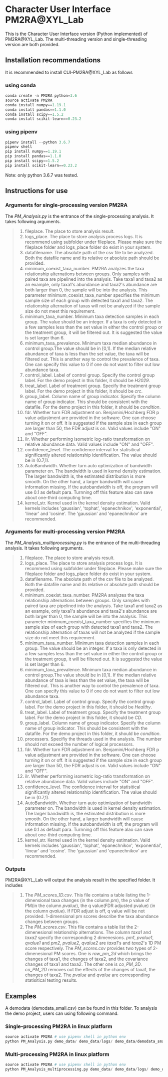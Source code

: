 # Character User Interface PM2RA@XYL_Lab

This is the Character User Interface version (Python implemented) of PM2RA@XYL_Lab.
The multi-threading version and single-threading version are both provided.

## Installation recommendations
It is recommended to install CUI-PM2RA@XYL_Lab as follows
### using conda
```python
conda create -n PM2RA python=3.6
source activate PM2RA
conda install numpy==1.19.1
conda install pandas==1.1.0
conda install scipy==1.5.2
conda install scikit-learn==0.23.2
```
### using pipenv
```python
pipenv install --python 3.6.7
pipenv shell
pip install numpy==1.19.1
pip install pandas==1.1.0
pip install scipy==1.5.2
pip install scikit-learn==0.23.2
```
Note: only python 3.6.7 was tested.


## Instructions for use
### Arguments for single-processing version PM2RA
The *PM_Analysis.py* is the entrance of the single-processing analysis. It takes following arguments.
> 1. fileplace. The place to store analysis result.
> 2. logs_place. The place to store analysis process logs. It is recommend using subfolder under fileplace. Please make sure the fileplace folder and logs_place folder do exist in your system. 
> 3. datafilename. The absolute path of the csv file to be analyzed. Both the datafile name and its relative or absolute path should be provided.
> 4. minimum_coexist_taxa_number. PM2RA analyzes the taxa relationship alternations between groups. Only samples with paired taxa are pipelined into the analysis. Take taxa1 and taxa2 as an example, only taxa1's abundance and taxa2's abundance are both larger than 0, the sample will be into the analysis. This parameter minimum_coexist_taxa_number specifies the minimum sample size of each group with detected taxa1 and taxa2. The relationship alternation of taxas will not be analyzed if the sample size do not meet this requirement.
> 5. minimum_taxa_number. Minimum taxa detection samples in each group. The value should be an integer. If a taxa is only detected in a few samples less than the set value in either the control group or the treatment group, it will be filtered out. It is suggested the value is set larger than 6. 
> 6. minimum_taxa_prevalence. Minimum taxa median abundance in control group.The value should be in [0,1). If the median relative abundance of taxa is less than the set value, the taxa will be filtered out. This is another way to control the prevalence of taxa. One can specify this value to 0 if one do not want to filter out low abundance taxa.
> 7. control_label. Label of control group. Specify the control group label. For the demo project in this folder, it should be *H2029*.
> 8. treat_label. Label of treatment group. Specify the treatment group label. For the demo project in this folder, it should be *crc*.
> 9. group_label. Column name of group indicator. Specify the column name of group indicator. This should be consistent with the datafile. For the demo project in this folder, it should be *condition*.
> 10. fdr. Whether turn FDR adjustment on. Benjamini/Hochberg FDR p value adjustment are provided in the software. One can choose turning it on or off. It is suggested if the sample size in each group are larger than 50, the FDR adjust is on. Valid values include "ON" and "OFF".
> 11. ilr. Whether performing isometric log-ratio transformation on relative abundance data. Valid values include "ON" and "OFF".
> 12. confidence_level. The confidence interval for statisitical significantly altered relationship identification. The value should be in (0.7,1). 
> 13. AutoBandwidth. Whether turn auto optimization of bandwidth parameter on. The bandwidth is used in kernel density estimation. The larger bandwidth is, the estimated distribution is more smooth. On the other hand, a larger bandwidth will cause information missing. If the autobandwidth is off, the program will use 0.1 as default para. Turnning off this feature alao can save about one-third computing time.
> 14. kernel_str. Kernel used in the kernel density estimation. Valid kernels includes 'gaussian', 'tophat', 'epanechnikov', 'exponential', 'linear' and 'cosine'. The 'gaussian' and 'epanechnikov' are recommended.


### Arguments for multi-processing version PM2RA
The *PM_Analysis_multiprocessing.py* is the entrance of the multi-threading analysis. It takes following arguments.
> 1. fileplace. The place to store analysis result.
> 2. logs_place. The place to store analysis process logs. It is recommend using subfolder under fileplace. Please make sure the fileplace folder and logs_place folder do exist in your system. 
> 3. datafilename. The absolute path of the csv file to be analyzed. Both the datafile name and its relative or absolute path should be provided.
> 4. minimum_coexist_taxa_number. PM2RA analyzes the taxa relationship alternations between groups. Only samples with paired taxa are pipelined into the analysis. Take taxa1 and taxa2 as an example, only taxa1's abundance and taxa2's abundance are both larger than 0, the sample will be into the analysis. This parameter minimum_coexist_taxa_number specifies the minimum sample size of each group with detected taxa1 and taxa2. The relationship alternation of taxas will not be analyzed if the sample size do not meet this requirement.
> 5. minimum_taxa_number. Minimum taxa detection samples in each group. The value should be an integer. If a taxa is only detected in a few samples less than the set value in either the control group or the treatment group, it will be filtered out. It is suggested the value is set larger than 6. 
> 6. minimum_taxa_prevalence. Minimum taxa median abundance in control group.The value should be in [0,1). If the median relative abundance of taxa is less than the set value, the taxa will be filtered out. This is another way to control the prevalence of taxa. One can specify this value to 0 if one do not want to filter out low abundance taxa.
> 7. control_label. Label of control group. Specify the control group label. For the demo project in this folder, it should be *Healthy*.
> 8. treat_label. Label of treatment group. Specify the treatment group label. For the demo project in this folder, it should be *CD*.
> 9. group_label. Column name of group indicator. Specify the column name of group indicator. This should be consistent with the datafile. For the demo project in this folder, it should be *condition*.
> 10. processers. Specifiy the threads used in the analysis. The number should not exceed the number of logical processors.
> 11. fdr. Whether turn FDR adjustment on. Benjamini/Hochberg FDR p value adjustment are provided in the software. One can choose turning it on or off. It is suggested if the sample size in each group are larger than 50, the FDR adjust is on. Valid values include "ON" and "OFF".
> 12. ilr. Whether performing isometric log-ratio transformation on relative abundance data. Valid values include "ON" and "OFF".
> 13. confidence_level. The confidence interval for statisitical significantly altered relationship identification. The value should be in (0.7,1). 
> 14. AutoBandwidth. Whether turn auto optimization of bandwidth parameter on. The bandwidth is used in kernel density estimation. The larger bandwidth is, the estimated distribution is more smooth. On the other hand, a larger bandwidth will cause information missing. If the autobandwidth is off, the program will use 0.1 as default para. Turnning off this feature alao can save about one-third computing time.
> 15. kernel_str. Kernel used in the kernel density estimation. Valid kernels includes 'gaussian', 'tophat', 'epanechnikov', 'exponential', 'linear' and 'cosine'. The 'gaussian' and 'epanechnikov' are recommended.


### Outputs

PM2RA@XYL_Lab will output the analysis result in the specified folder. It includes

> 1. The *PM_scores_1D.csv*. This file contains a table listing the 1-dimensional taxa changes (in the column *pm*), the p value of PM(in the column *pvalue*), the q value(FDR adjusted pvalue) (in the column *qvalue*). If FDR adjust is off, q value will be not provided. 1-dimensional pm scores describe the taxa abundance changes between groups.
> 2. The *PM_scores.csv*. This file contains a table list the 2-dimenesional relationship alternations. The column *taxa1* and *taxa2* specify the corresponding 2 dimenesions. *pm1*, *pvalue1*, *qvalue1* and *pm2*, *pvalue2*, *qvalue2* are *taxa1*'s and *taxa2*'s 1D PM score respectively. The *PM_scores.csv* provides two types of 2-dimenesional PM scores. One is *raw_pm_2d* which brings the changes of taxa1, the changes of taxa2, and the covariance changes of taxa1 and taxa2. The other one is *co_PM_2D*. *co_PM_2D* removes out the effects of the changes of taxa1, the changes of taxa2. The *pvalue* and *qvalue* are corresponding statisitical testing results.


## Examples
A demodata (demodata_small.csv) can be found in this folder. To analysis the demo project, users can using following command.
### Single-processing PM2RA in linux platform
```python
source activate PM2RA # use pipenv shell in python env
python PM_Analysis.py demo_data/ demo_data/logs/ demo_data/demodata_small.csv 15 10 0 H2029 crc condition ON ON 0.95 ON gaussian 
```

### Multi-processing PM2RA in linux platform
```python
source activate PM2RA # use pipenv shell in python env
python PM_Analysis_multiprocessing.py demo_data/ demo_data/logs/ demo_data/demodata_small.csv 15 10 0 H2029 crc condition 6 ON ON 0.95 ON gaussian 
```